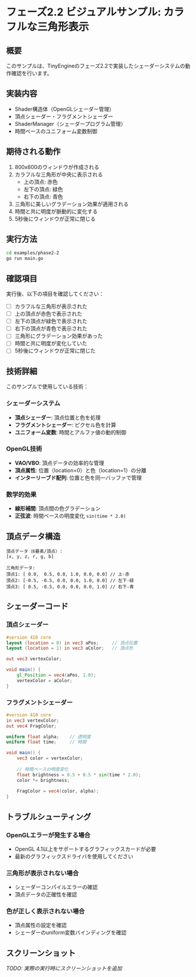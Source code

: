 # フェーズ2.2 ビジュアルサンプル: カラフルな三角形表示

## 概要

このサンプルは、TinyEngineのフェーズ2.2で実装したシェーダーシステムの動作確認を行います。

## 実装内容

- Shader構造体（OpenGLシェーダー管理）
- 頂点シェーダー・フラグメントシェーダー
- ShaderManager（シェーダープログラム管理）
- 時間ベースのユニフォーム変数制御

## 期待される動作

1. 800x600のウィンドウが作成される
2. カラフルな三角形が中央に表示される
   - 上の頂点: 赤色
   - 左下の頂点: 緑色
   - 右下の頂点: 青色
3. 三角形に美しいグラデーション効果が適用される
4. 時間と共に明度が脈動的に変化する
5. 5秒後にウィンドウが正常に閉じる

## 実行方法

```bash
cd examples/phase2-2
go run main.go
```

## 確認項目

実行後、以下の項目を確認してください：

- [ ] カラフルな三角形が表示された
- [ ] 上の頂点が赤色で表示された
- [ ] 左下の頂点が緑色で表示された
- [ ] 右下の頂点が青色で表示された
- [ ] 三角形にグラデーション効果があった
- [ ] 時間と共に明度が変化していた
- [ ] 5秒後にウィンドウが正常に閉じた

## 技術詳細

このサンプルで使用している技術：

### シェーダーシステム
- **頂点シェーダー**: 頂点位置と色を処理
- **フラグメントシェーダー**: ピクセル色を計算
- **ユニフォーム変数**: 時間とアルファ値の動的制御

### OpenGL技術
- **VAO/VBO**: 頂点データの効率的な管理
- **頂点属性**: 位置（location=0）と色（location=1）の分離
- **インターリーブド配列**: 位置と色を同一バッファで管理

### 数学的効果
- **線形補間**: 頂点間の色グラデーション
- **正弦波**: 時間ベースの明度変化 `sin(time * 2.0)`

## 頂点データ構造

```
頂点データ（6要素/頂点）:
[x, y, z, r, g, b]

三角形データ:
頂点1: [ 0.0,  0.5, 0.0, 1.0, 0.0, 0.0] // 上-赤
頂点2: [-0.5, -0.5, 0.0, 0.0, 1.0, 0.0] // 左下-緑
頂点3: [ 0.5, -0.5, 0.0, 0.0, 0.0, 1.0] // 右下-青
```

## シェーダーコード

### 頂点シェーダー
```glsl
#version 410 core
layout (location = 0) in vec3 aPos;     // 頂点位置
layout (location = 1) in vec3 aColor;   // 頂点色

out vec3 vertexColor;

void main() {
    gl_Position = vec4(aPos, 1.0);
    vertexColor = aColor;
}
```

### フラグメントシェーダー
```glsl
#version 410 core
in vec3 vertexColor;
out vec4 FragColor;

uniform float alpha;    // 透明度
uniform float time;     // 時間

void main() {
    vec3 color = vertexColor;
    
    // 時間ベースの明度変化
    float brightness = 0.5 + 0.5 * sin(time * 2.0);
    color *= brightness;
    
    FragColor = vec4(color, alpha);
}
```

## トラブルシューティング

### OpenGLエラーが発生する場合
- OpenGL 4.1以上をサポートするグラフィックスカードが必要
- 最新のグラフィックスドライバを使用してください

### 三角形が表示されない場合
- シェーダーコンパイルエラーの確認
- 頂点データの正確性を確認

### 色が正しく表示されない場合
- 頂点属性の設定を確認
- シェーダーのuniform変数バインディングを確認

## スクリーンショット

*TODO: 実際の実行時にスクリーンショットを追加*